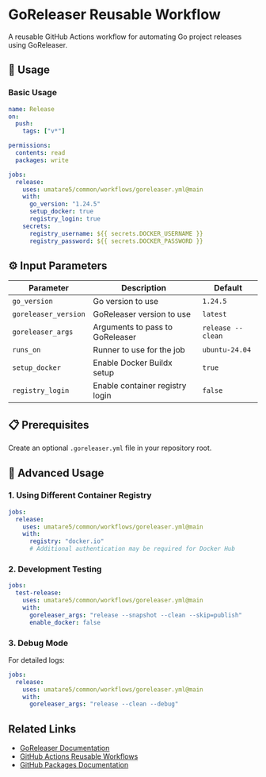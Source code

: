 # GoReleaser Reusable Workflow

A reusable GitHub Actions workflow for automating Go project releases using GoReleaser.

## 🚀 Usage

### Basic Usage

```yaml
name: Release
on:
  push:
    tags: ["v*"]

permissions:
  contents: read
  packages: write

jobs:
  release:
    uses: umatare5/common/workflows/goreleaser.yml@main
    with:
      go_version: "1.24.5"
      setup_docker: true
      registry_login: true
    secrets:
      registry_username: ${{ secrets.DOCKER_USERNAME }}
      registry_password: ${{ secrets.DOCKER_PASSWORD }}
```

## ⚙️ Input Parameters

| Parameter            | Description                     | Default           |
| -------------------- | ------------------------------- | ----------------- |
| `go_version`         | Go version to use               | `1.24.5`          |
| `goreleaser_version` | GoReleaser version to use       | `latest`          |
| `goreleaser_args`    | Arguments to pass to GoReleaser | `release --clean` |
| `runs_on`            | Runner to use for the job       | `ubuntu-24.04`    |
| `setup_docker`       | Enable Docker Buildx setup      | `true`            |
| `registry_login`     | Enable container registry login | `false`           |

## 📋 Prerequisites

Create an optional `.goreleaser.yml` file in your repository root.

## 📖 Advanced Usage

### 1. Using Different Container Registry

```yaml
jobs:
  release:
    uses: umatare5/common/workflows/goreleaser.yml@main
    with:
      registry: "docker.io"
      # Additional authentication may be required for Docker Hub
```

### 2. Development Testing

```yaml
jobs:
  test-release:
    uses: umatare5/common/workflows/goreleaser.yml@main
    with:
      goreleaser_args: "release --snapshot --clean --skip=publish"
      enable_docker: false
```

### 3. Debug Mode

For detailed logs:

```yaml
jobs:
  release:
    uses: umatare5/common/workflows/goreleaser.yml@main
    with:
      goreleaser_args: "release --clean --debug"
```

## Related Links

- [GoReleaser Documentation](https://goreleaser.com/)
- [GitHub Actions Reusable Workflows](https://docs.github.com/en/actions/using-workflows/reusing-workflows)
- [GitHub Packages Documentation](https://docs.github.com/en/packages)
